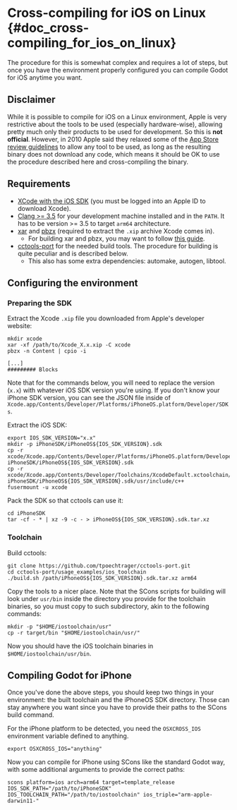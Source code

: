 # Cross-compiling for iOS on Linux {#doc_cross-compiling_for_ios_on_linux}

The procedure for this is somewhat complex and requires a lot of steps,
but once you have the environment properly configured you can compile
Godot for iOS anytime you want.

## Disclaimer

While it is possible to compile for iOS on a Linux environment, Apple is
very restrictive about the tools to be used (especially hardware-wise),
allowing pretty much only their products to be used for development. So
this is **not official**. However, in 2010 Apple said they relaxed some
of the [App Store review
guidelines](https://developer.apple.com/app-store/review/guidelines/) to
allow any tool to be used, as long as the resulting binary does not
download any code, which means it should be OK to use the procedure
described here and cross-compiling the binary.

## Requirements

- [XCode with the iOS
  SDK](https://developer.apple.com/download/all/?q=Xcode) (you must be
  logged into an Apple ID to download Xcode).
- [Clang \>= 3.5](https://clang.llvm.org) for your development machine
  installed and in the `PATH`. It has to be version \>= 3.5 to target
  `arm64` architecture.
- [xar](https://mackyle.github.io/xar/) and
  [pbzx](https://github.com/NiklasRosenstein/pbzx) (required to extract
  the `.xip` archive Xcode comes in).
  - For building xar and pbzx, you may want to follow [this
    guide](https://gist.github.com/phracker/1944ce190e01963c550566b749bd2b54).
- [cctools-port](https://github.com/tpoechtrager/cctools-port) for the
  needed build tools. The procedure for building is quite peculiar and
  is described below.
  - This also has some extra dependencies: automake, autogen, libtool.

## Configuring the environment

### Preparing the SDK

Extract the Xcode `.xip` file you downloaded from Apple\'s developer
website:

``` shell
mkdir xcode
xar -xf /path/to/Xcode_X.x.xip -C xcode
pbzx -n Content | cpio -i

[...]
######### Blocks
```

Note that for the commands below, you will need to replace the version
(`x.x`) with whatever iOS SDK version you\'re using. If you don\'t know
your iPhone SDK version, you can see the JSON file inside of
`Xcode.app/Contents/Developer/Platforms/iPhoneOS.platform/Developer/SDKs`.

Extract the iOS SDK:

``` shell
export IOS_SDK_VERSION="x.x"
mkdir -p iPhoneSDK/iPhoneOS${IOS_SDK_VERSION}.sdk
cp -r xcode/Xcode.app/Contents/Developer/Platforms/iPhoneOS.platform/Developer/SDKs/iPhoneOS.sdk/* iPhoneSDK/iPhoneOS${IOS_SDK_VERSION}.sdk
cp -r xcode/Xcode.app/Contents/Developer/Toolchains/XcodeDefault.xctoolchain/usr/include/c++/* iPhoneSDK/iPhoneOS${IOS_SDK_VERSION}.sdk/usr/include/c++
fusermount -u xcode
```

Pack the SDK so that cctools can use it:

``` shell
cd iPhoneSDK
tar -cf - * | xz -9 -c - > iPhoneOS${IOS_SDK_VERSION}.sdk.tar.xz
```

### Toolchain

Build cctools:

``` shell
git clone https://github.com/tpoechtrager/cctools-port.git
cd cctools-port/usage_examples/ios_toolchain
./build.sh /path/iPhoneOS${IOS_SDK_VERSION}.sdk.tar.xz arm64
```

Copy the tools to a nicer place. Note that the SCons scripts for
building will look under `usr/bin` inside the directory you provide for
the toolchain binaries, so you must copy to such subdirectory, akin to
the following commands:

``` shell
mkdir -p "$HOME/iostoolchain/usr"
cp -r target/bin "$HOME/iostoolchain/usr/"
```

Now you should have the iOS toolchain binaries in
`$HOME/iostoolchain/usr/bin`.

## Compiling Godot for iPhone

Once you\'ve done the above steps, you should keep two things in your
environment: the built toolchain and the iPhoneOS SDK directory. Those
can stay anywhere you want since you have to provide their paths to the
SCons build command.

For the iPhone platform to be detected, you need the `OSXCROSS_IOS`
environment variable defined to anything.

``` shell
export OSXCROSS_IOS="anything"
```

Now you can compile for iPhone using SCons like the standard Godot way,
with some additional arguments to provide the correct paths:

``` shell
scons platform=ios arch=arm64 target=template_release IOS_SDK_PATH="/path/to/iPhoneSDK" IOS_TOOLCHAIN_PATH="/path/to/iostoolchain" ios_triple="arm-apple-darwin11-"
```
